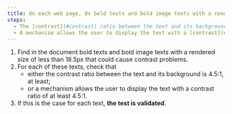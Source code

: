 ```yaml
---
title: On each web page, do bold texts and bold image texts with a rendered size of less than 18.5px meet one of these conditions (excluding special cases)?
steps:
  - The [contrast](#contrast) ratio between the text and its background is at least 4.5:1.
  - A mechanism allows the user to display the text with a [contrast](#contrast) ratio of at least 4.5:1.
---
```


1. Find in the document bold texts and bold image texts with a rendered size of less than 18.5px that could cause contrast problems.
2. For each of these texts, check that
   - either the contrast ratio between the text and its background is 4.5:1, at least;
   - or a mechanism allows the user to display the text with a contrast ratio of at least 4.5:1.
3. If this is the case for each text, **the test is validated**.

